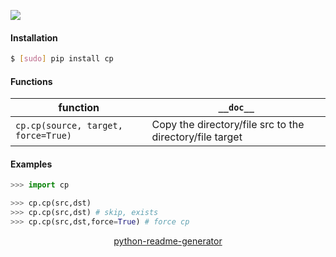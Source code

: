 <!--
https://pypi.org/project/readme-generator/
https://pypi.org/project/python-readme-generator/
-->

[![](https://img.shields.io/pypi/pyversions/cp.svg?longCache=True)](https://pypi.org/project/cp/)

#### Installation
```bash
$ [sudo] pip install cp
```

#### Functions
function|`__doc__`
-|-
`cp.cp(source, target, force=True)` |Copy the directory/file src to the directory/file target

#### Examples
```python
>>> import cp

>>> cp.cp(src,dst)
>>> cp.cp(src,dst) # skip, exists
>>> cp.cp(src,dst,force=True) # force cp
```

<p align="center">
    <a href="https://pypi.org/project/python-readme-generator/">python-readme-generator</a>
</p>
